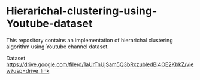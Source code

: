 # Hierarichal-clustering-using-Youtube-dataset
This repository contains an implementation of hierarichal clustering algorithm using Youtube channel dataset. 

Dataset https://drive.google.com/file/d/1aUrTnUjSam5Q3bRxzubledBI4OE2KbkZ/view?usp=drive_link
